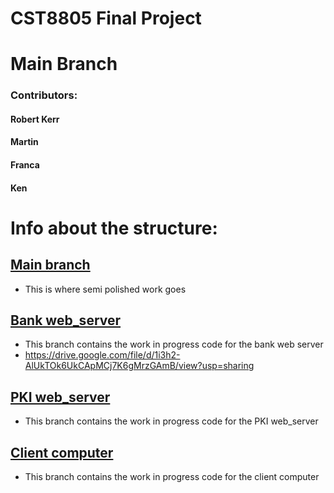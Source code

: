 # CST8805 Final Project

# Main Branch

### Contributors: 
#### Robert Kerr 
#### Martin
#### Franca
#### Ken

# Info about the structure:

## [Main branch](https://github.com/rockwarrior3/CST8805_Final_Project/tree/main)
 - This is where semi polished work goes 
 
## [Bank web_server](https://github.com/rockwarrior3/CST8805_Final_Project/blob/bank_web_server/README.md)
 - This branch contains the work in progress code for the bank web server
 - https://drive.google.com/file/d/1i3h2-AlUkTOk6UkCApMCj7K6gMrzGAmB/view?usp=sharing

## [PKI web_server](https://github.com/rockwarrior3/CST8805_Final_Project/tree/pki_web_server)
 - This branch contains the work in progress code for the PKI web_server
 
## [Client computer](https://github.com/rockwarrior3/CST8805_Final_Project/tree/client_computer)
 - This branch contains the work in progress code for the client computer
